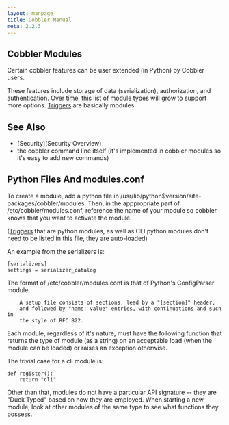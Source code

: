 ```yaml
---
layout: manpage
title: Cobbler Manual
meta: 2.2.3
---
```

## Cobbler Modules

Certain cobbler features can be user extended (in Python) by
Cobbler users.

These features include storage of data (serialization),
authorization, and authentication. Over time, this list of module
types will grow to support more options.  [Triggers](Triggers) are
basically modules.

## See Also

-   [Security](Security Overview)
-   the cobbler command line itself (it's implemented in cobbler
    modules so it's easy to add new commands)

## Python Files And modules.conf

To create a module, add a python file in
/usr/lib/python$version/site-packages/cobbler/modules. Then, in the
apppropriate part of /etc/cobbler/modules.conf, reference the name
of your module so cobbler knows that you want to activate the
module.

([Triggers](Triggers) that are python
modules, as well as CLI python modules don't need to be listed in
this file, they are auto-loaded)

An example from the serializers is:

    [serializers]
    settings = serializer_catalog

The format of /etc/cobbler/modules.conf is that of Python's
ConfigParser module.

        A setup file consists of sections, lead by a "[section]" header,
        and followed by "name: value" entries, with continuations and such in
        the style of RFC 822.

Each module, regardless of it's nature, must have the following
function that returns the type of module (as a string) on an
acceptable load (when the module can be loaded) or raises an
exception otherwise.

The trivial case for a cli module is:

    def register():
        return "cli"

Other than that, modules do not have a particular API signature --
they are "Duck Typed" based on how they are employed. When starting
a new module, look at other modules of the same type to see what
functions they possess.

